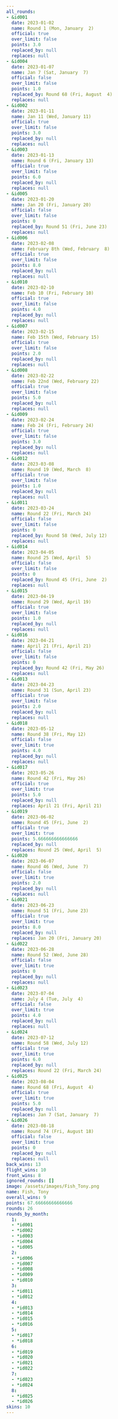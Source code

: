 ```yaml
---
all_rounds:
- &id001
  date: 2023-01-02
  name: Round 1 (Mon, January  2)
  official: true
  over_limit: false
  points: 3.0
  replaced_by: null
  replaces: null
- &id004
  date: 2023-01-07
  name: Jan 7 (Sat, January  7)
  official: false
  over_limit: false
  points: 1.0
  replaced_by: Round 68 (Fri, August  4)
  replaces: null
- &id002
  date: 2023-01-11
  name: Jan 11 (Wed, January 11)
  official: true
  over_limit: false
  points: 3.0
  replaced_by: null
  replaces: null
- &id003
  date: 2023-01-13
  name: Round 6 (Fri, January 13)
  official: true
  over_limit: false
  points: 6.0
  replaced_by: null
  replaces: null
- &id005
  date: 2023-01-20
  name: Jan 20 (Fri, January 20)
  official: false
  over_limit: false
  points: 0
  replaced_by: Round 51 (Fri, June 23)
  replaces: null
- &id006
  date: 2023-02-08
  name: February 8th (Wed, February  8)
  official: true
  over_limit: false
  points: 8.0
  replaced_by: null
  replaces: null
- &id010
  date: 2023-02-10
  name: Feb 10 (Fri, February 10)
  official: true
  over_limit: false
  points: 4.0
  replaced_by: null
  replaces: null
- &id007
  date: 2023-02-15
  name: Feb 15th (Wed, February 15)
  official: true
  over_limit: false
  points: 2.0
  replaced_by: null
  replaces: null
- &id008
  date: 2023-02-22
  name: Feb 22nd (Wed, February 22)
  official: true
  over_limit: false
  points: 5.0
  replaced_by: null
  replaces: null
- &id009
  date: 2023-02-24
  name: Feb 24 (Fri, February 24)
  official: true
  over_limit: false
  points: 3.0
  replaced_by: null
  replaces: null
- &id012
  date: 2023-03-08
  name: Round 19 (Wed, March  8)
  official: true
  over_limit: false
  points: 1.0
  replaced_by: null
  replaces: null
- &id011
  date: 2023-03-24
  name: Round 22 (Fri, March 24)
  official: false
  over_limit: false
  points: 0
  replaced_by: Round 58 (Wed, July 12)
  replaces: null
- &id014
  date: 2023-04-05
  name: Round 25 (Wed, April  5)
  official: false
  over_limit: false
  points: 0
  replaced_by: Round 45 (Fri, June  2)
  replaces: null
- &id015
  date: 2023-04-19
  name: Round 29 (Wed, April 19)
  official: true
  over_limit: false
  points: 1.0
  replaced_by: null
  replaces: null
- &id016
  date: 2023-04-21
  name: April 21 (Fri, April 21)
  official: false
  over_limit: false
  points: 0
  replaced_by: Round 42 (Fri, May 26)
  replaces: null
- &id013
  date: 2023-04-23
  name: Round 31 (Sun, April 23)
  official: true
  over_limit: false
  points: 2.0
  replaced_by: null
  replaces: null
- &id018
  date: 2023-05-12
  name: Round 38 (Fri, May 12)
  official: false
  over_limit: true
  points: 4.0
  replaced_by: null
  replaces: null
- &id017
  date: 2023-05-26
  name: Round 42 (Fri, May 26)
  official: true
  over_limit: true
  points: 5.0
  replaced_by: null
  replaces: April 21 (Fri, April 21)
- &id019
  date: 2023-06-02
  name: Round 45 (Fri, June  2)
  official: true
  over_limit: true
  points: 5.666666666666666
  replaced_by: null
  replaces: Round 25 (Wed, April  5)
- &id020
  date: 2023-06-07
  name: Round 46 (Wed, June  7)
  official: false
  over_limit: true
  points: 2.0
  replaced_by: null
  replaces: null
- &id021
  date: 2023-06-23
  name: Round 51 (Fri, June 23)
  official: true
  over_limit: true
  points: 8.0
  replaced_by: null
  replaces: Jan 20 (Fri, January 20)
- &id022
  date: 2023-06-28
  name: Round 52 (Wed, June 28)
  official: false
  over_limit: true
  points: 0
  replaced_by: null
  replaces: null
- &id023
  date: 2023-07-04
  name: July 4 (Tue, July  4)
  official: false
  over_limit: true
  points: 4.0
  replaced_by: null
  replaces: null
- &id024
  date: 2023-07-12
  name: Round 58 (Wed, July 12)
  official: true
  over_limit: true
  points: 6.0
  replaced_by: null
  replaces: Round 22 (Fri, March 24)
- &id025
  date: 2023-08-04
  name: Round 68 (Fri, August  4)
  official: true
  over_limit: true
  points: 5.0
  replaced_by: null
  replaces: Jan 7 (Sat, January  7)
- &id026
  date: 2023-08-18
  name: Round 74 (Fri, August 18)
  official: false
  over_limit: true
  points: 0
  replaced_by: null
  replaces: null
back_wins: 13
flight_wins: 10
front_wins: 8
ignored_rounds: []
image: /assets/images/Fish_Tony.png
name: Fish, Tony
overall_wins: 9
points: 67.66666666666666
rounds: 26
rounds_by_month:
  1:
  - *id001
  - *id002
  - *id003
  - *id004
  - *id005
  2:
  - *id006
  - *id007
  - *id008
  - *id009
  - *id010
  3:
  - *id011
  - *id012
  4:
  - *id013
  - *id014
  - *id015
  - *id016
  5:
  - *id017
  - *id018
  6:
  - *id019
  - *id020
  - *id021
  - *id022
  7:
  - *id023
  - *id024
  8:
  - *id025
  - *id026
skins: 10
---
```

